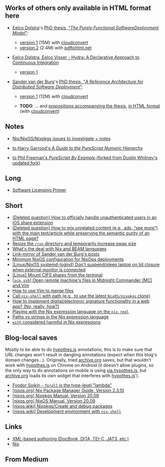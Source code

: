 ## Works of others only available in HTML format here

+ [Eelco Dolstra](https://edolstra.github.io/)'s [PhD thesis, "_The Purely Functional SoftwareDeployment Model_"](https://edolstra.github.io/pubs/phd-thesis.pdf):
  + [version 1](./works-of-others/eelco-dolstra-phd-thesis-v1.html) (15M) with [cloudconvert](https://cloudconvert.com/)
  + [version 2](./works-of-others/eelco-dolstra-phd-thesis-v2.html) (2.4M) with [pdftohtml.net](https://www.pdftohtml.net/)

+ [Eelco Dolstra, Eelco Visser - Hydra: A Declarative Approach to Continuous Integration](https://edolstra.github.io/pubs/hydra-scp-submitted.pdf)
  + [version 1](./works-of-others/dolstra-visser-hydra-scp-submitted.html)

+ [Sander van der Burg](http://sandervanderburg.nl/)'s [PhD thesis, "_A Reference Architecture for Distributed Software Deployment_"](http://sandervanderburg.nl/index.php/phdthesis):

  + [version 1](./works-of-others/sander-van-der-burg-phd-thesis.html) (12M) with [cloudconvert](https://cloudconvert.com/)

  + **TODO**: ... and [propositions accompanying the thesis](http://sandervanderburg.nl/pdf/phdthesis/phdpropositions.pdf), [in HTML format]() (with [cloudconvert](https://cloudconvert.com/))

## Notes

+ [Nix/NixOS/Nixpkgs issues to investigate + notes](posts/nix-notes.md)

+ [to Harry Garrood's *A Guide to the PureScript Numeric Hierarchy*](https://annotated-a-guide-to-the-purescript-numeric-hierarchy.readthedocs.io/en/latest/)

+ [to Phil Freeman's *PureScript By Example* (forked from Dustin Whitney's updated fork)](https://github.com/toraritte/purescript-book/tree/practice)

## Long

+ [Software Licensing Primer](https://toraritte.github.io/software-licensing-a-primer/)

## Short

+ [(Deleted question) How to officially handle unauthenticated users in an iOS share extension](posts/deleted-how-to-officially-handle-unauthenticated-users-in-an-iOS-share-extension.htm)
+ [(Deleted question) How to mix unrelated content (e.g., ads, “see more”) with the main text/article while preserving the semantic purity of an HTML page?](posts/deleted-how-to-mix-unrelated-content-with-the-main-text-article-while-preserving-semantic-purity.html)
+ [Resize the `/run` directory and temporarily increase swap size](posts/2020-06-11-resize-swap-and-run-dir.md)
+ [What's the deal with Nix and BEAM languages](posts/2020-06-11-nix-and-BEAM.md)
+ [Link-mirror of Sander van der Burg's posts](posts/2020-06-16-sander-van-der-burg-posts-all.md)
+ [Minimum NixOS configuration for NixOps deployments](posts/2020-06-19-minimum-configuration-for-nixops-deployments.md)
+ [[Linux/NixOS systemd-logind] Don't suspend/sleep laptop on lid closure when external monitor is connected](posts/2020-06-25-nixos-do-not-suspend-with-external-monitor.md)
+ [[Linux] Mount CIFS shares from the terminal](posts/2020-06-29-mount-cifs-shares.md)
+ [[`scp`, `ssh`] Open remote machine's files in Midnight Commander (MC) and Vim](posts/2020-07-03-open-remote-server-files-in-mc-scp-ssh.md)
+ [How to use Vim to merge files](posts/2020-07-05-how-to-use-vim-to-merge-files.md)
+ [Call `nix-shell` with path (e.g., to use the latest `NixOS/nixpkgs` clone)](posts/2020-07-15-nix-shell-with-specific-path.md)
+ [How to implement digital/electronic signature functionality in a web app? (No, really, how?)](posts/2020-07-18-how-to-implement-electronic-signature-web-app.md)
+ [Playing with the Nix expression language on the `nix repl`](posts/2020-08-11-nix-expression-lang-repl.txt)
+ [Paths vs strings in the Nix expression language](posts/2020-08-13-paths-vs-string-in-nix.md)
+ [`with` considered harmful in Nix expressions](posts/2020-08-15-with-considered-harmful.md)

## Blog-local saves

Mostly to be able to do [hypothes.is](https://hypothes.is) annotations; this is to make sure that URL changes won't result in dangling annotations (expect when this blog's domain changes...). Originally, tried [archive.org](https://archive.org/) saves, but that wouldn't work with [hypothes.is](https://hypothes.is) on Chrome on Android (it doesn't allow plugins, so the only way to do annotations on mobile is using [via.hypothes.is](https://via.hypothes.is/), but [archive.org](https://archive.org/) loads its own widget that interferes with [hypothes.is](https://hypothes.is)').

+ [Fyodor Soikin - `forall` is the type-level "lambda"](saves/fyodor-soikin_forall-is-the-type-level-lambda.html)
+ [[nixos.org] Nix Package Manager Guide, Version 2.3.10](saves/Nix-Package-Manager-Guide-Version-2.3.10.html)
+ [[nixos.org] Nixpkgs Manual, Version 20.09](saves/Nixpkgs-Manual-Version-20.09.html)
+ [[nixos.org] NixOS Manual, Version 20.09](saves/NixOS-Manual-Version-20.09.html)
+ [[nixos.wiki] Nixpkgs/Create and debug packages](saves/Nixpkgs_Createanddebugpackages-NixOSWiki.html)
+ [[nixos.wiki] Development environment with `nix-shell`](saves/Developmentenvironmentwithnix-shell-NixOSWiki.html)

## Links

+ [XML-based authoring (DocBook, DITA, TEI-C, JATS, etc.)](links/docbook-links.html)
+ [Nix](links/nix.html)

## From Medium
